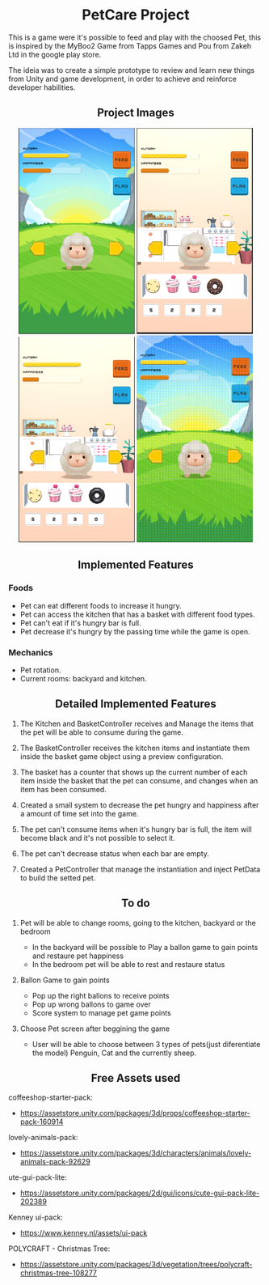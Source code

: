 <h1 align="center">PetCare Project </h1>

This is a game were it's possible to feed and play with the choosed Pet, this is inspired by the MyBoo2 Game from Tapps Games and Pou from Zakeh Ltd in the google play store.

The ideia was to create a simple prototype to review and learn new things from Unity and game development, in order to achieve and reinforce developer habilities.

<h2 align="center">Project Images </h2>

<p align="center">
  <img src="PetCare/Assets/ProjectImagesVideos/Backyard.PNG" width="230">  
  <img src="PetCare/Assets/ProjectImagesVideos/Kitchen.PNG" width="230">
  <img src="PetCare/Assets/ProjectImagesVideos/FullHungry.PNG" width="230">
  <img src="PetCare/Assets/ProjectImagesVideos/PetRotationGif.gif" width="230"/>
</p>
 
<h2 align="center">Implemented Features</h2> 

### Foods
* Pet can eat different foods to increase it hungry.
* Pet can access the kitchen that has a basket with different food types.
* Pet can't eat if it's hungry bar is full.
* Pet decrease it's hungry by the passing time while the game is open.

### Mechanics
* Pet rotation.
* Current rooms: backyard and kitchen.

<h2 align="center">Detailed Implemented Features</h2> 

1. The Kitchen and BasketController receives and Manage the items that the pet will be able to consume during the game.

2. The BasketController receives the kitchen items and instantiate them inside the basket game object using a preview configuration.

3. The basket has a counter that shows up the current number of each item inside the basket that the pet can consume, and changes when an item has been consumed.

4. Created a small system to decrease the pet hungry and happiness after a amount of time set into the game.

5. The pet can't consume items when it's hungry bar is full, the item will become black and it's not possible to select it.

6. The pet can't decrease status when each bar are empty.

7. Created a PetController that manage the instantiation and inject PetData to build the setted pet.

<h2 align="center">To do</h2> 

1. Pet will be able to change rooms, going to the kitchen, backyard or the bedroom
    * In the backyard will be possible to Play a ballon game to gain points and restaure pet happiness
    * In the bedroom pet will be able to rest and restaure status

2. Ballon Game to gain points
    * Pop up the right ballons to receive points
    * Pop up wrong ballons to game over
    * Score system to manage pet game points

3. Choose Pet screen after beggining the game
    * User will be able to choose between 3 types of pets(just diferentiate the model) Penguin, Cat and the currently sheep.

<h2 align="center">Free Assets used</h2> 

coffeeshop-starter-pack: 
* https://assetstore.unity.com/packages/3d/props/coffeeshop-starter-pack-160914

lovely-animals-pack: 
* https://assetstore.unity.com/packages/3d/characters/animals/lovely-animals-pack-92629

ute-gui-pack-lite: 
* https://assetstore.unity.com/packages/2d/gui/icons/cute-gui-pack-lite-202389

Kenney ui-pack: 
* https://www.kenney.nl/assets/ui-pack

POLYCRAFT - Christmas Tree:
* https://assetstore.unity.com/packages/3d/vegetation/trees/polycraft-christmas-tree-108277


